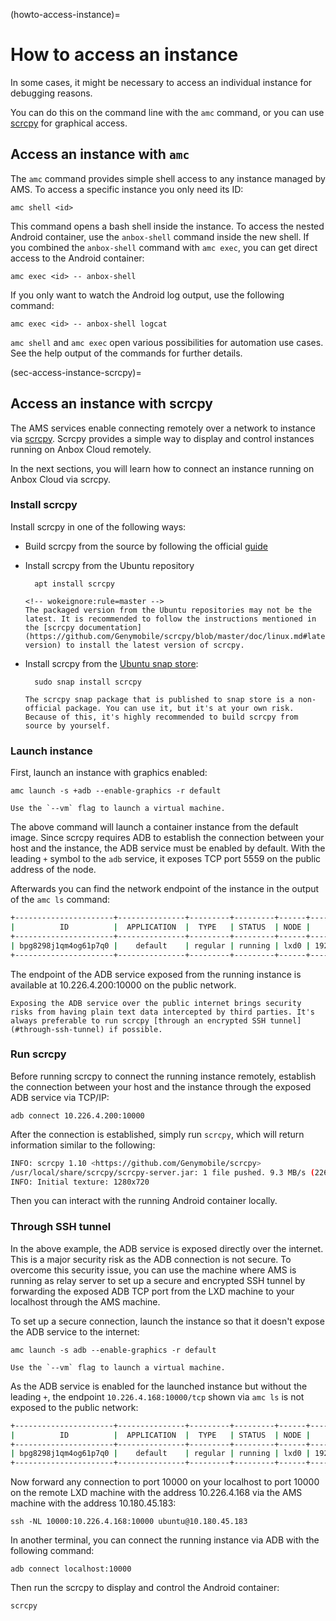 (howto-access-instance)=
# How to access an instance

In some cases, it might be necessary to access an individual instance for debugging reasons.

You can do this on the command line with the `amc` command, or you can use [scrcpy](https://github.com/Genymobile/scrcpy) for graphical access.

## Access an instance with `amc`

The `amc` command provides simple shell access to any instance managed by AMS. To access a specific instance you only need its ID:

    amc shell <id>

This command opens a bash shell inside the instance. To access the nested Android container, use the `anbox-shell` command inside the new shell. If you combined the `anbox-shell` command with `amc exec`, you can get direct access to the Android container:

    amc exec <id> -- anbox-shell

If you only want to watch the Android log output, use the following command:

    amc exec <id> -- anbox-shell logcat

`amc shell` and `amc exec` open various possibilities for automation use cases. See the help output of the commands for further details.

(sec-access-instance-scrcpy)=
## Access an instance with scrcpy

The AMS services enable connecting remotely over a network to instance via [scrcpy](https://github.com/Genymobile/scrcpy).
Scrcpy provides a simple way to display and control instances running on Anbox Cloud remotely.

In the next sections, you will learn how to connect an instance running on Anbox Cloud via scrcpy.

### Install scrcpy

Install scrcpy in one of the following ways:
<!-- wokeignore:rule=master -->
* Build scrcpy from the source by following the official [guide](https://github.com/Genymobile/scrcpy/blob/master/doc/build.md)

* Install scrcpy from the Ubuntu repository

        apt install scrcpy

  ```{note}
  <!-- wokeignore:rule=master -->
  The packaged version from the Ubuntu repositories may not be the latest. It is recommended to follow the instructions mentioned in the [scrcpy documentation](https://github.com/Genymobile/scrcpy/blob/master/doc/linux.md#latest-version) to install the latest version of scrcpy.
  ```

* Install scrcpy from the [Ubuntu snap store](https://snapcraft.io):

        sudo snap install scrcpy

  ```{note}
  The scrcpy snap package that is published to snap store is a non-official package. You can use it, but it's at your own risk. Because of this, it's highly recommended to build scrcpy from source by yourself.
  ```

### Launch instance

First, launch an instance with graphics enabled:

    amc launch -s +adb --enable-graphics -r default

```{note}
Use the `--vm` flag to launch a virtual machine.
```

The above command will launch a container instance from the default image. Since scrcpy requires ADB to establish the connection between your host and the instance, the ADB service must be enabled by default. With the leading `+` symbol to the `adb` service, it exposes TCP port 5559 on the public address of the node.

Afterwards you can find the network endpoint of the instance in the output of the `amc ls` command:

```bash
+----------------------+---------------+---------+---------+------+---------------+-------------------------------------------------------+
|          ID          |  APPLICATION  |  TYPE   | STATUS  | NODE |    ADDRESS    |                       ENDPOINTS                       |
+----------------------+---------------+---------+---------+------+---------------+-------------------------------------------------------+
| bpg8298j1qm4og61p7q0 |    default    | regular | running | lxd0 | 192.168.100.2 | adb:192.168.100.2:5559/tcp adb:10.226.4.200:10000/tcp |
+----------------------+---------------+---------+---------+------+---------------+-------------------------------------------------------+
```

The endpoint of the ADB service exposed from the running instance is available at 10.226.4.200:10000 on the public network.

```{caution}
Exposing the ADB service over the public internet brings security risks from having plain text data intercepted by third parties. It's always preferable to run scrcpy [through an encrypted SSH tunnel](#through-ssh-tunnel) if possible.
```

### Run scrcpy

Before running scrcpy to connect the running instance remotely, establish the connection between your host and the instance through the exposed ADB service via TCP/IP:

    adb connect 10.226.4.200:10000

After the connection is established, simply run `scrcpy`, which will return information similar to the following:

```bash
INFO: scrcpy 1.10 <https://github.com/Genymobile/scrcpy>
/usr/local/share/scrcpy/scrcpy-server.jar: 1 file pushed. 9.3 MB/s (22662 bytes in 0.002s)
INFO: Initial texture: 1280x720
```

Then you can interact with the running Android container locally.

### Through SSH tunnel

In the above example, the ADB service is exposed directly over the internet. This is a major security risk as the ADB connection is not secure. To overcome this security issue, you can use the machine where AMS is running as relay server to set up a secure and encrypted SSH tunnel by forwarding the exposed ADB TCP port from the LXD machine to your localhost through the AMS machine.

To set up a secure connection, launch the instance so that it doesn't expose the ADB service to the internet:

    amc launch -s adb --enable-graphics -r default

```{note}
Use the `--vm` flag to launch a virtual machine.
```

As the ADB service is enabled for the launched instance but without the leading `+`, the endpoint `10.226.4.168:10000/tcp` shown via `amc ls` is not exposed to the public network:

```bash
+----------------------+---------------+---------+---------+------+---------------+-------------------------------------------------------+
|          ID          |  APPLICATION  |  TYPE   | STATUS  | NODE |    ADDRESS    |                       ENDPOINTS                       |
+----------------------+---------------+---------+---------+------+---------------+-------------------------------------------------------+
| bpg8298j1qm4og61p7q0 |    default    | regular | running | lxd0 | 192.168.100.2 | adb:192.168.100.2:5559/tcp adb:10.226.4.168:10000/tcp |
+----------------------+---------------+---------+---------+------+---------------+-------------------------------------------------------+
```

Now forward any connection to port 10000 on your localhost to port 10000 on the remote LXD machine with the address 10.226.4.168 via the AMS machine with the address 10.180.45.183:

    ssh -NL 10000:10.226.4.168:10000 ubuntu@10.180.45.183

In another terminal, you can connect the running instance via ADB with the following command:

    adb connect localhost:10000

Then run the scrcpy to display and control the Android container:

    scrcpy
